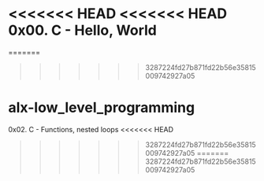 <<<<<<< HEAD
<<<<<<< HEAD
0x00. C - Hello, World
=======
=======
>>>>>>> 3287224fd27b871fd22b56e35815009742927a05
# alx-low_level_programming


0x02. C - Functions, nested loops
<<<<<<< HEAD
>>>>>>> 3287224fd27b871fd22b56e35815009742927a05
=======
>>>>>>> 3287224fd27b871fd22b56e35815009742927a05
